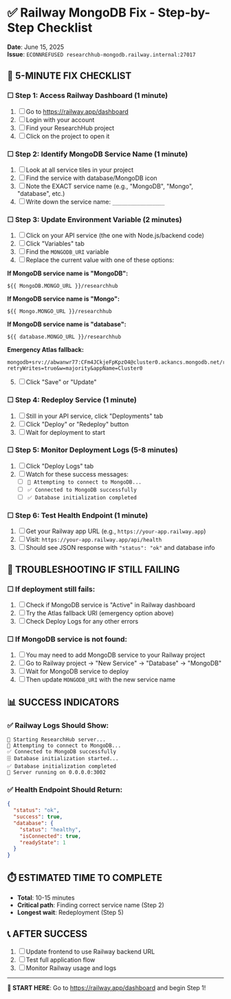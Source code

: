 # ✅ Railway MongoDB Fix - Step-by-Step Checklist

**Date**: June 15, 2025  
**Issue**: `ECONNREFUSED researchhub-mongodb.railway.internal:27017`

## 🎯 **5-MINUTE FIX CHECKLIST**

### **☐ Step 1: Access Railway Dashboard (1 minute)**
1. ☐ Go to https://railway.app/dashboard
2. ☐ Login with your account
3. ☐ Find your ResearchHub project
4. ☐ Click on the project to open it

### **☐ Step 2: Identify MongoDB Service Name (1 minute)**
1. ☐ Look at all service tiles in your project
2. ☐ Find the service with database/MongoDB icon
3. ☐ Note the EXACT service name (e.g., "MongoDB", "Mongo", "database", etc.)
4. ☐ Write down the service name: `_________________`

### **☐ Step 3: Update Environment Variable (2 minutes)**
1. ☐ Click on your API service (the one with Node.js/backend code)
2. ☐ Click "Variables" tab
3. ☐ Find the `MONGODB_URI` variable
4. ☐ Replace the current value with one of these options:

**If MongoDB service name is "MongoDB":**
```
${{ MongoDB.MONGO_URL }}/researchhub
```

**If MongoDB service name is "Mongo":**
```
${{ Mongo.MONGO_URL }}/researchhub
```

**If MongoDB service name is "database":**
```
${{ database.MONGO_URL }}/researchhub
```

**Emergency Atlas fallback:**
```
mongodb+srv://abwanwr77:CFm4JCkjeFpKpzO4@cluster0.ackancs.mongodb.net/researchhub?retryWrites=true&w=majority&appName=Cluster0
```

5. ☐ Click "Save" or "Update"

### **☐ Step 4: Redeploy Service (1 minute)**
1. ☐ Still in your API service, click "Deployments" tab
2. ☐ Click "Deploy" or "Redeploy" button
3. ☐ Wait for deployment to start

### **☐ Step 5: Monitor Deployment Logs (5-8 minutes)**
1. ☐ Click "Deploy Logs" tab
2. ☐ Watch for these success messages:
   - ☐ `🔌 Attempting to connect to MongoDB...`
   - ☐ `✅ Connected to MongoDB successfully`
   - ☐ `✅ Database initialization completed`

### **☐ Step 6: Test Health Endpoint (1 minute)**
1. ☐ Get your Railway app URL (e.g., `https://your-app.railway.app`)
2. ☐ Visit: `https://your-app.railway.app/api/health`
3. ☐ Should see JSON response with `"status": "ok"` and database info

## 🚨 **TROUBLESHOOTING IF STILL FAILING**

### **☐ If deployment still fails:**
1. ☐ Check if MongoDB service is "Active" in Railway dashboard
2. ☐ Try the Atlas fallback URI (emergency option above)
3. ☐ Check Deploy Logs for any other errors

### **☐ If MongoDB service is not found:**
1. ☐ You may need to add MongoDB service to your Railway project
2. ☐ Go to Railway project → "New Service" → "Database" → "MongoDB"
3. ☐ Wait for MongoDB service to deploy
4. ☐ Then update `MONGODB_URI` with the new service name

## 📊 **SUCCESS INDICATORS**

### **✅ Railway Logs Should Show:**
```
🚀 Starting ResearchHub server...
🔌 Attempting to connect to MongoDB...
✅ Connected to MongoDB successfully
🗄️ Database initialization started...
✅ Database initialization completed
🚀 Server running on 0.0.0.0:3002
```

### **✅ Health Endpoint Should Return:**
```json
{
  "status": "ok",
  "success": true,
  "database": {
    "status": "healthy",
    "isConnected": true,
    "readyState": 1
  }
}
```

## ⏱️ **ESTIMATED TIME TO COMPLETE**
- **Total**: 10-15 minutes
- **Critical path**: Finding correct service name (Step 2)
- **Longest wait**: Redeployment (Step 5)

## 📞 **AFTER SUCCESS**
1. ☐ Update frontend to use Railway backend URL
2. ☐ Test full application flow
3. ☐ Monitor Railway usage and logs

---

**🎯 START HERE**: Go to https://railway.app/dashboard and begin Step 1!

